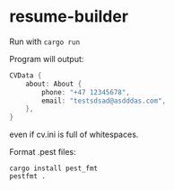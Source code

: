 # resume-builder

Run with `cargo run`

Program will output:

```rust
CVData {
    about: About {
        phone: "+47 12345678",
        email: "testsdsad@asdddas.com",
    },
}
```

even if cv.ini is full of whitespaces.

Format .pest files:

```
cargo install pest_fmt
pestfmt .
```